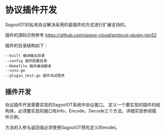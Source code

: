 # 协议插件开发

SagooIOT的私有协议解决采用的是插件的方式进行扩展支持的。

插件的源码示例参考 https://github.com/sagoo-cloud/protocol-plugin-tgn52

插件的目录结构如下：

```angular2html
--built 编译输出目录
--config 插件配置目录
--Makefile 插件编译脚本
--xxxx.go
--plugin_test.go 插件测试程序
```

## 插件开发

协议插件开发需要实现的SagooIOT系统中协议接口。
定义一个要实现的插件的结构体，必须要实现的接口有Info，Encode，Decode三个方法。详细实现参阅插件示例。

方法的入参与返回值必须使用SagooIOT预先定义的model。


